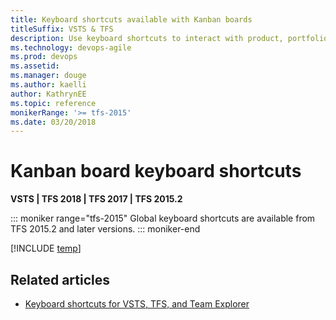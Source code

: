 ```yaml
---
title: Keyboard shortcuts available with Kanban boards
titleSuffix: VSTS & TFS
description: Use keyboard shortcuts to interact with product, portfolio, and sprint backlogs in Visual Studio Team Services & Team Foundation Server   
ms.technology: devops-agile
ms.prod: devops
ms.assetid: 
ms.manager: douge
ms.author: kaelliauthor: KathrynEE
ms.topic: reference
monikerRange: '>= tfs-2015'
ms.date: 03/20/2018
---
```


# Kanban board keyboard shortcuts

**VSTS | TFS 2018 | TFS 2017 | TFS 2015.2**

::: moniker range="tfs-2015"
Global keyboard shortcuts are available from TFS 2015.2 and later versions.
::: moniker-end

[!INCLUDE [temp](../../_shared/keyboard-shortcuts/work-board-shortcuts.md)]


## Related articles

- [Keyboard shortcuts for VSTS, TFS, and Team Explorer](../../collaborate/keyboard-shortcuts.md)


